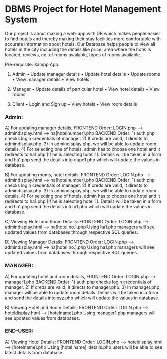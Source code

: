 # DBMS Project for Hotel Management System

Our project is about making a web-app with DB which makes people easier to find hotels and thereby making their stay facilities more comfortable with accurate information about hotels. Our Database helps people to view all hotels in the city including the details like price, area where the hotel is located, reviews, no. of rooms available, types of rooms available.

Pre-requisite: Xampp App.

1) Admin
•	Update manager details
•	Update hotel details
•	Update rooms
•	View manager details
•	View hotels

2) Manager
•	Update details of particular hotel
•	View hotel details
•	View rooms

3) Client
•	Login and Sign up
•	View hotels
•	View room details


### Admin:
 A) For updating manager details, 
FRONTEND Order: LOGIN.php --> admindisplay.html --> ha[hotelnumber].php
BACKEND Order: 1) auth.php checks login credentials of manager.
       2) If creds are valid, it directs to admindisplay.php.
       3) In admindisplay.php, we will be able to update room details.
       4) For selecting one of hotels, admin has to choose one hotel and it redirects to ha1.php [If he is selecting hotel 1].
Details will be taken in a form and ha1.php send the details into dupe1.php which will update the values in database.

B) For updating rooms, hotel details:
FRONTEND Order: LOGIN.php --> admindisplay.html --> ha[hotelnumber].php
BACKEND Order: 1) auth.php checks login credentials of manager.
       2) If creds are valid, it directs to admindisplay.php.
       3) In admindisplay.php, we will be able to update room details.
       4) For selecting one of hotels, admin has to choose one hotel and it redirects to ha1.php [If he is selecting hotel 1].
Details will be taken in a form and ha1.php send the details into x1.php which will update the values in database.

C) Viewing Hotel and Room Details:
FRONTEND Order: LOGIN.php --> admindisplay.html --> ha[hotel no.].php
Using ha1.php managers will see updated values from databases through respective SQL queries.

D) Viewing Manager Details:
FRONTEND Order: LOGIN.php --> admindisplay.html --> ha[hotel no.].php
Using ha1.php managers will see updated values from databases through respective SQL queries.
 
### MANAGER:
A) For updating hotel and room details, 
FRONTEND Order: LOGIN.php --> manager1.php
BACKEND Order: 1) auth.php checks login credentials of manager.
       2) If creds are valid, it directs to manager.php.
       3) In manager.php, manager will be able to update room details.
Details will be taken in a form and send the details into xyz.php which will update the values in database.

B) Viewing Hotel and Room Details:
FRONTEND Order: LOGIN.php --> hoteldisplay.html --> [hotelname].php
Using manager1.php managers will see updated values from databases. 
 
### END-USER:
A) Viewing Hotel Details:
   FRONTEND Order: LOGIN.php --> hoteldisplay.html --> [hotelname].php
   Using [hotel name]_details.php users will be able to see latest details from database.  
